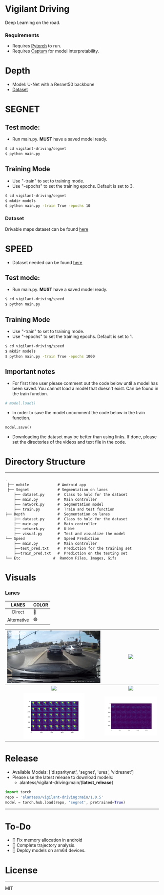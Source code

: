 # Vigilant Driving 
Deep Learning on the road.
### Requirements
- Requires [Pytorch](https://pytorch.org/) to run.
- Requires [Captum](https://captum.ai/) for model interpretability.

# Depth
 - Model: U-Net with a Resnet50 backbone
 - [Dataset](http://apolloscape.auto/stereo.html)
 
# SEGNET 
## Test mode:
- Run main.py. **MUST** have a saved model ready.
```sh
$ cd vigilant-driving/segnet
$ python main.py 
```
## Training Mode
- Use "-train" to set to training mode.
- Use "-epochs" to set the training epochs. Default is set to 3.
```sh
$ cd vigilant-driving/segnet
$ mkdir models
$ python main.py -train True -epochs 10
```
### Dataset
Drivable maps dataset can be found [here](https://bdd-data.berkeley.edu/)

# SPEED
- Dataset needed can be found [here](https://github.com/commaai/speedchallenge/tree/master/data)
## Test mode:
- Run main.py. **MUST** have a saved model ready.
```sh
$ cd vigilant-driving/speed
$ python main.py 
```
## Training Mode
- Use "-train" to set to training mode.
- Use "-epochs" to set the training epochs. Default is set to 1.
```sh
$ cd vigilant-driving/speed
$ mkdir models
$ python main.py -train True -epochs 1000
```
## Important notes
- For first time user please comment out the code below until a model has been saved. You cannot load a model that doesn't exist. Can be found in the train function.
```python
# model.load()
```
- In order to save the model uncomment the code below in the train function. 
```python
model.save()
```
- Downloading the dataset may be better than using links. If done, please set the directories of the videos and text file in the code.

# Directory Structure
------
    .
     ├── mobile             # Android app 
     ├── Segnet             # Segmentation on lanes
        ├── dataset.py      #  Class to hold for the dataset
        ├── main.py         #  Main controller
        ├── network.py      #  Segmentation model
        ├── train.py        #  Train and test function
    ├── Depth               #  Segmentation on lanes
        ├── dataset.py      #  Class to hold for the dataset
        ├── main.py         #  Main controller
        ├── network.py      #  U Net 
        ├── visual.py       #  Test and visualize the model
    └── Speed               #  Speed Prediction
        ├── main.py         #  Main controller
        ├──test_pred.txt    #  Prediction for the training set
        ├──train_pred.txt   #  Prediction on the testing set
    └── Etc               #  Random Files, Images, Gifs


# Visuals
### Lanes 
|  LANES | COLOR   |
|:-:|---|
| Direct  | 🔴  |
| Alternative  |  🟢 |

|  ![](etc/original_driving_vid.gif) |  ![](etc/model_lanes.gif) |
|:-:|:-:|
|  ![](etc/depth_gif.gif) |![](etc/disparitygif.gif)   |
| <img src="etc/actual.jpg" alt="actual" width="200"/>  |  <img src="etc/interpret.jpg" alt="interpet" width="200"/> |


# Release 
- Available Models: ['disparitynet', 'segnet', 'ures', 'vidresnet']
- Please use the latest release to download models: 
    - alantess/vigilant-driving:main/{**latest_release**}
```python
import torch
repo = 'alantess/vigilant-driving:main/1.0.5'
model = torch.hub.load(repo, 'segnet', pretrained=True)
```
------


# To-Do
- [] Fix memory allocation in android 
- [] Complete trajectory analysis. 
- [] Deploy models on arm64 devices. 


# License
----

MIT
